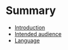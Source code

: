 # Summary

* [Introduction](docs/introduction.md)
* [Intended audience](docs/intended_audience.md)
* [Language](docs/language.md)

